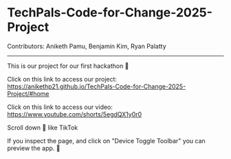 # TechPals-Code-for-Change-2025-Project

Contributors: Aniketh Pamu, Benjamin Kim, Ryan Palatty

---
This is our project for our first hackathon 🥳

Click on this link to access our project:
https://anikethp21.github.io/TechPals-Code-for-Change-2025-Project/#home

Click on this link to access our video:
https://www.youtube.com/shorts/5egdQX1y0r0

Scroll down 🔽 like TikTok

If you inspect the page, and click on "Device Toggle Toolbar" you can preview the app. 📱
